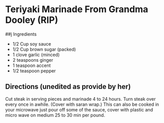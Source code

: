 # Teriyaki Marinade  From Grandma Dooley (RIP)

##j Ingredients
- 1/2 Cup soy sauce
- 1/2 Cup brown sugar (packed)
- 1 clove garlic (minced)
- 2 teaspoons ginger
- 1 teaspoon accent
- 1/2 teaspoon pepper


## Directions (unedited as provide by her)
Cut steak in serving pieces and marinade 4 to 24 hours.  Turn steak over every
once in awhile. (Cover with saran wrap.)
This can also be cooked in your microwave just pour off some of the sauce, cover
with plastic and micro wave on medium 25 to 30 min per pound.



